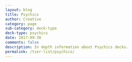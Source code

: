 ```yaml
---
layout: blog
title: Psychics
author: Creative
category: page
sub-category: deck-type
deck-type: psychics
date: 2017-09-30
comments: false
description: In depth information about Psychics decks.
permalink: /tier-list/psychics/
---
```








